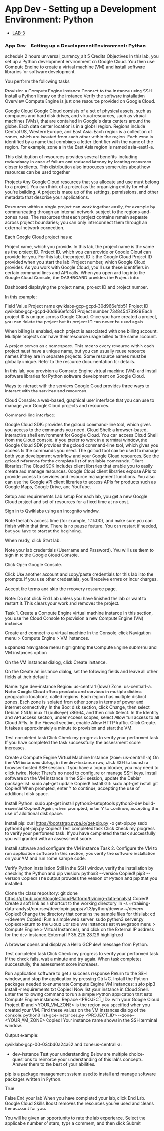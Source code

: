 # App Dev - Setting up a Development Environment: Python

* [LAB-3](https://www.cloudskillsboost.google/course_templates/22/labs/446804)

### App Dev - Setting up a Development Environment: Python
schedule
2 hours
universal_currency_alt
5 Credits
Objectives
In this lab, you set up a Python development environment on Google Cloud. You then use Compute Engine to create a virtual machine (VM) and install software libraries for software development.

You perform the following tasks:

Provision a Compute Engine instance
Connect to the instance using SSH
Install a Python library on the instance
Verify the software installation
Overview
Compute Engine is just one resource provided on Google Cloud.

Google Cloud
Google Cloud consists of a set of physical assets, such as computers and hard disk drives, and virtual resources, such as virtual machines (VMs), that are contained in Google's data centers around the globe. Each data center location is in a global region. Regions include Central US, Western Europe, and East Asia. Each region is a collection of zones, which are isolated from each other within the region. Each zone is identified by a name that combines a letter identifier with the name of the region. For example, zone a in the East Asia region is named asia-east1-a.

This distribution of resources provides several benefits, including redundancy in case of failure and reduced latency by locating resources closer to clients. This distribution also introduces some rules about how resources can be used together.

Projects
Any Google Cloud resources that you allocate and use must belong to a project. You can think of a project as the organizing entity for what you're building. A project is made up of the settings, permissions, and other metadata that describe your applications.

Resources within a single project can work together easily, for example by communicating through an internal network, subject to the regions-and-zones rules. The resources that each project contains remain separate across project boundaries; you can only interconnect them through an external network connection.

Each Google Cloud project has a:

Project name, which you provide. In this lab, the project name is the same as the project ID.
Project ID, which you can provide or Google Cloud can provide for you. For this lab, the project ID is the Google Cloud Project ID provided when you start the lab.
Project number, which Google Cloud provides.
As you work with Google Cloud, you'll use these identifiers in certain command lines and API calls. When you open and log into the Google Cloud Console, the DASHBOARD provides the Project info:

Dashboard displaying the project name, project ID and project number.

In this example:

Field	Value
Project name	qwiklabs-gcp-gcpd-30d966efdb51
Project ID	qwiklabs-gcp-gcpd-30d966efdb51
Project number	734845473929
Each project ID is unique across Google Cloud. Once you have created a project, you can delete the project but its project ID can never be used again.

When billing is enabled, each project is associated with one billing account. Multiple projects can have their resource usage billed to the same account.

A project serves as a namespace. This means every resource within each project must have a unique name, but you can usually reuse resource names if they are in separate projects. Some resource names must be globally unique. Refer to the resource documentation for details.

In this lab, you provision a Compute Engine virtual machine (VM) and install software libraries for Python software development on Google Cloud.

Ways to interact with the services
Google Cloud provides three ways to interact with the services and resources.

Cloud Console: a web-based, graphical user interface that you can use to manage your Google Cloud projects and resources.

Command-line interface:

Google Cloud SDK: provides the gcloud command-line tool, which gives you access to the commands you need.
Cloud Shell: a browser-based, interactive shell environment for Google Cloud. You can access Cloud Shell from the Cloud console. If you prefer to work in a terminal window, the Google Cloud SDK provides the gcloud command-line tool, which gives you access to the commands you need. The gcloud tool can be used to manage both your development workflow and your Google Cloud resources. See the gcloud reference for the complete list of available commands.
Client libraries: The Cloud SDK includes client libraries that enable you to easily create and manage resources. Google Cloud client libraries expose APIs to provide access to services and resource management functions. You also can use the Google API client libraries to access APIs for products such as Google Maps, Google Drive, and YouTube.

Setup and requirements
Lab setup
For each lab, you get a new Google Cloud project and set of resources for a fixed time at no cost.

Sign in to Qwiklabs using an incognito window.

Note the lab's access time (for example, 1:15:00), and make sure you can finish within that time.
There is no pause feature. You can restart if needed, but you have to start at the beginning.

When ready, click Start lab.

Note your lab credentials (Username and Password). You will use them to sign in to the Google Cloud Console.

Click Open Google Console.

Click Use another account and copy/paste credentials for this lab into the prompts.
If you use other credentials, you'll receive errors or incur charges.

Accept the terms and skip the recovery resource page.

Note: Do not click End Lab unless you have finished the lab or want to restart it. This clears your work and removes the project.

Task 1. Create a Compute Engine virtual machine instance
In this section, you use the Cloud Console to provision a new Compute Engine (VM) instance.

Create and connect to a virtual machine
In the Console, click Navigation menu > Compute Engine > VM instances.

Expanded Navigation menu highlighting the Compute Engine submenu and VM instances option

On the VM instances dialog, click Create instance.

On the Create an instance dialog, set the following fields and leave all other fields at their default:

Name: type dev-instance
Region: us-central1 (Iowa)
Zone: us-central1-a.
Note: Google Cloud offers products and services in multiple distinct geographic locations, called regions. Each region has multiple distinct zones. Each zone is isolated from other zones in terms of power and internet connectivity.
In the Boot disk section, click Change, then select Debian GNU/Linux 11 (bullseye) x86/64, and then click Select.
In the Identity and API access section, under Access scopes, select Allow full access to all Cloud APIs.
In the Firewall section, enable Allow HTTP traffic.
Click Create.
It takes a approximately a minute to provision and start the VM.

Test completed task
Click Check my progress to verify your performed task. If you have completed the task successfully, the assessment score increases.

Create a Compute Engine Virtual Machine Instance (zone: us-central1-a)
On the VM instances dialog, in the dev-instance row, click SSH to launch a browser-hosted SSH session. If you have a popup blocker, you may need to click twice.
Note: There's no need to configure or manage SSH keys.
Install software on the VM instance
In the SSH session, update the Debian package list:
sudo apt-get update
Copied!
Install Git:
sudo apt-get install git
Copied!
When prompted, enter Y to continue, accepting the use of additional disk space.

Install Python:
sudo apt-get install python3-setuptools python3-dev build-essential
Copied!
Again, when prompted, enter Y to continue, accepting the use of additional disk space.

Install pip:
curl https://bootstrap.pypa.io/get-pip.py -o get-pip.py
sudo python3 get-pip.py
Copied!
Test completed task
Click Check my progress to verify your performed task. If you have completed the task successfully you will granted with an assessment score.

Install software and configure the VM instance
Task 2. Configure the VM to run application software
In this section, you verify the software installation on your VM and run some sample code.

Verify Python installation
Still in the SSH window, verify the installation by checking the Python and pip version:
python3 --version
Copied!
pip3 --version
Copied!
The output provides the version of Python and pip that you installed.

Clone the class repository:
git clone https://github.com/GoogleCloudPlatform/training-data-analyst
Copied!
Create a soft link as a shortcut to the working directory:
ln -s ~/training-data-analyst/courses/developingapps/v1.3/python/devenv ~/devenv
Copied!
Change the directory that contains the sample files for this lab:
cd ~/devenv/
Copied!
Run a simple web server:
sudo python3 server.py
Copied!
Return to the Cloud Console VM instances list (Navigation menu > Compute Engine > Virtual Instances), and click on the External IP address for the dev-instance.
External IP 35.225.28.129 highlighted

A browser opens and displays a Hello GCP dev! message from Python.

Test completed task
Click Check my progress to verify your performed task. If the check fails, wait a minute and try again. When task completes successfully, the assessment score increases.

Run application software to get a success response
Return to the SSH window, and stop the application by pressing Ctrl+C.
Install the Python packages needed to enumerate Compute Engine VM instances:
sudo pip3 install -r requirements.txt
Copied!
Now list your instance in Cloud Shell. Enter the following command to run a simple Python application that lists Compute Engine instances. Replace <PROJECT_ID> with your Google Cloud Project ID and <YOUR_VM_ZONE> is the region you specified when you created your VM. Find these values on the VM instances dialog of the console:
python3 list-gce-instances.py <PROJECT_ID> --zone=<YOUR_VM_ZONE>
Copied!
Your instance name shows in the SSH terminal window.

Output example:

qwiklabs-gcp-00-034bd0a24a62 and zone us-centrall-a: 
- dev-instance
Test your understanding
Below are multiple choice-questions to reinforce your understanding of this lab's concepts. Answer them to the best of your abilities.


pip is a package management system used to install and manage software packages written in Python.

True

False
End your lab
When you have completed your lab, click End Lab. Google Cloud Skills Boost removes the resources you’ve used and cleans the account for you.

You will be given an opportunity to rate the lab experience. Select the applicable number of stars, type a comment, and then click Submit.